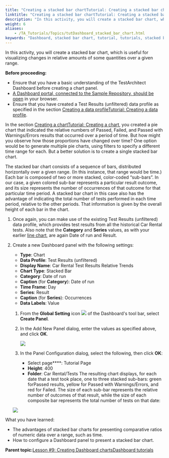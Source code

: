 ```yaml
--- 
title: "Creating a stacked bar chartTutorial: Creating a stacked bar chart"
linktitle: "Creating a stacked bar chartTutorial: Creating a stacked bar chart"
description: "In this activity, you will create a stacked bar chart, which is useful for visualizing changes in relative amounts of some quantities over a given range."
weight: 6
aliases: 
    - /TA_Tutorials/Topics/tutDashboard_stacked_bar_chart.html
keywords: "Dashboard, stacked bar chart, tutorial, tutorials, stacked bar chart"
---
```


In this activity, you will create a stacked bar chart, which is useful for visualizing changes in relative amounts of some quantities over a given range.

**Before proceeding:**

-   Ensure that you have a basic understanding of the TestArchitect Dashboard before creating a chart panel.
-   [A Dashboard portal, connected to the Sample Repository, should be open](/testarchitect-tutorial/part-3-extending-testarchitect/lesson-9-creating-dashboard-panelsdashboard-tutorials/launching-dashboardtutorial-launching-dashboard) in your browser.
-   Ensure that you have created a Test Results \(unfiltered\) data profile as specified in the section [Creating a data profileTutorial: Creating a data profile](/testarchitect-tutorial/part-3-extending-testarchitect/lesson-9-creating-dashboard-panelsdashboard-tutorials/creating-a-data-profiletutorial-creating-a-data-profile).

In the section [Creating a chartTutorial: Creating a chart](/testarchitect-tutorial/part-3-extending-testarchitect/lesson-9-creating-dashboard-panelsdashboard-tutorials/creating-a-charttutorial-creating-a-chart), you created a pie chart that indicated the relative numbers of Passed, Failed, and Passed with Warnings/Errors results that occurred over a period of time. But how might you observe how those proportions have changed over time? One option would be to generate multiple pie charts, using filters to specify a different time range for each. But a better solution is to create a single stacked bar chart.

The stacked bar chart consists of a sequence of bars, distributed horizontally over a given range. \(In this instance, that range would be time.\) Each bar is composed of two or more stacked, color-coded “sub-bars”. In our case, a given colored sub-bar represents a particular result outcome, and its size represents the number of occurrences of that outcome for that particular time period. A stacked bar chart in this case also has the advantage of indicating the total number of tests performed in each time period, relative to the other periods. That information is given by the overall height of each bar in the chart.

1.  Once again, you can make use of the existing Test Results \(unfiltered\) data profile, which provides test results from all the historical Car Rental tests. Also note that the **Category** and **Series** values, as with your earlier [line chart](/testarchitect-tutorial/part-3-extending-testarchitect/lesson-9-creating-dashboard-panelsdashboard-tutorials/creating-a-line-charttutorial-creating-a-line-chart), are again Date of run and Result.
2.  Create a new Dashboard panel with the following settings:

    -   **Type**: Chart
    -   **Data Profile**: Test Results \(unfiltered\)
    -   **Display Name**: Car Rental Test Results Relative Trends
    -   **Chart Type**: Stacked Bar
    -   **Category**: Date of run
    -   **Caption** \(for **Category**\): Date of run
    -   **Time Frame**: Day
    -   **Series**: Result
    -   **Caption** \(for **Series**\): Occurrences
    -   **Data Labels**: Value
    1.  From the **Global Setting** icon ![](/images/TA_Tutorials/Images/icn.Dashboard.Global_Setting.png) of the Dashboard's tool bar, select **Create Panel**.

    2.  In the Add New Panel dialog, enter the values as specified above, and click **OK**.

        ![](/images/TA_Tutorials/Images/New_Panel.Trend.Stacked_bar.png)

    3.  In the Panel Configuration dialog, select the following, then click **OK**:

        -   Select page****: Tutorial Page
        -   **Height**: 400
        -   **Folder**: Car Rental/Tests
    The resulting chart displays, for each date that a test took place, one to three stacked sub-bars: green forPassed results, yellow for Passed with Warnings/Errors, and red for Failed. The size of each sub-bar represents the relative number of outcomes of that result, while the size of each composite bar represents the total number of tests on that date:

    ![](/images/TA_Tutorials/Images/Dashboard.stacked_bar_results_trend.png)


What you have learned:

-   The advantages of stacked bar charts for presenting comparative ratios of numeric data over a range, such as time.
-   How to configure a Dashboard panel to present a stacked bar chart.




**Parent topic:**[Lesson \#9: Creating Dashboard chartsDashboard tutorials](/user-guide/reporting-and-dashboard/dashboard/lesson-9-creating-dashboard-chartsdashboard-tutorials/)



